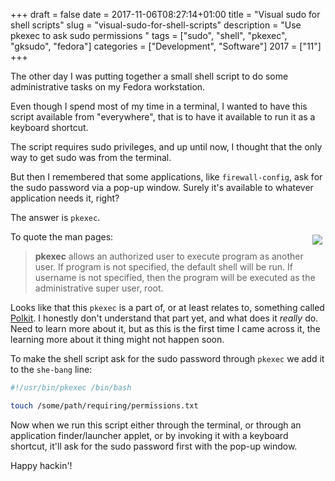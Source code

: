 +++
draft = false
date = 2017-11-06T08:27:14+01:00
title = "Visual sudo for shell scripts"
slug = "visual-sudo-for-shell-scripts"
description = "Use pkexec to ask sudo permissions "
tags = ["sudo", "shell", "pkexec", "gksudo", "fedora"]
categories = ["Development", "Software"]
2017 = ["11"]
+++

The other day I was putting together a small shell script to do some administrative tasks on my Fedora workstation.

Even though I spend most of my time in a terminal, I wanted to have this script available from "everywhere", that is to have it available to run it as a keyboard shortcut.

The script requires sudo privileges, and up until now, I thought that the only way to get sudo was from the terminal.

But then I remembered that some applications, like `firewall-config`, ask for the sudo password via a pop-up window. Surely it's available to whatever application needs it, right?

The answer is `pkexec`.

<img src='/img/posts/pkexec.png' style='float:right; padding: 5px;' />

To quote the man pages:

<blockquote>
<strong>pkexec</strong> allows an authorized user to execute program as another user. If program is not specified, the default shell will be run. If username is not specified, then the program will be executed as the administrative super user, root.
</blockquote>

Looks like that this `pkexec` is a part of, or at least relates to, something called [Polkit](https://en.wikipedia.org/wiki/Polkit). I honestly don't understand that part yet, and what does it *really* do. Need to learn more about it, but as this is the first time I came across it, the learning more about it thing might not happen soon.

To make the shell script ask for the sudo password through `pkexec` we add it to the `she-bang` line:

``` bash
#!/usr/bin/pkexec /bin/bash

touch /some/path/requiring/permissions.txt
```

Now when we run this script either through the terminal, or through an application finder/launcher applet, or by invoking it with a keyboard shortcut, it'll ask for the sudo password first with the pop-up window.

Happy hackin'!
